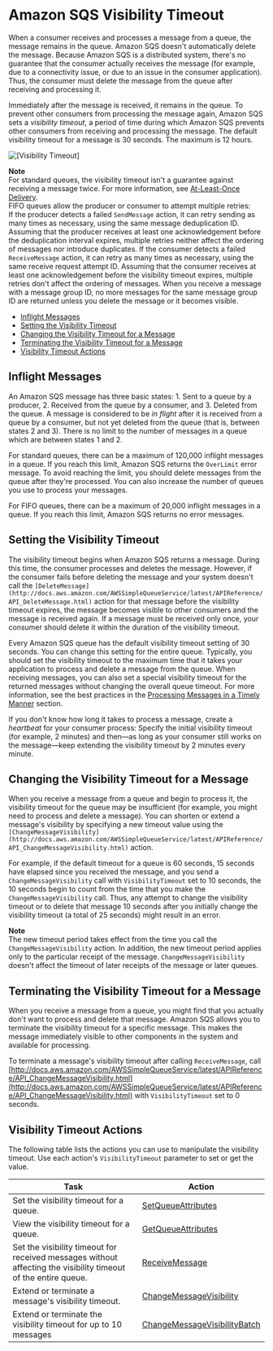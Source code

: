 # Amazon SQS Visibility Timeout<a name="sqs-visibility-timeout"></a>

When a consumer receives and processes a message from a queue, the message remains in the queue\. Amazon SQS doesn't automatically delete the message\. Because Amazon SQS is a distributed system, there's no guarantee that the consumer actually receives the message \(for example, due to a connectivity issue, or due to an issue in the consumer application\)\. Thus, the consumer must delete the message from the queue after receiving and processing it\.

Immediately after the message is received, it remains in the queue\. To prevent other consumers from processing the message again, Amazon SQS sets a *visibility timeout*, a period of time during which Amazon SQS prevents other consumers from receiving and processing the message\. The default visibility timeout for a message is 30 seconds\. The maximum is 12 hours\.

![\[Visibility Timeout\]](http://docs.aws.amazon.com/AWSSimpleQueueService/latest/SQSDeveloperGuide/images/Visibility_Timeout.png)

**Note**  
For standard queues, the visibility timeout isn't a guarantee against receiving a message twice\. For more information, see [At\-Least\-Once Delivery](standard-queues.md#standard-queues-at-least-once-delivery)\.  
FIFO queues allow the producer or consumer to attempt multiple retries:  
If the producer detects a failed `SendMessage` action, it can retry sending as many times as necessary, using the same message deduplication ID\. Assuming that the producer receives at least one acknowledgement before the deduplication interval expires, multiple retries neither affect the ordering of messages nor introduce duplicates\.
If the consumer detects a failed `ReceiveMessage` action, it can retry as many times as necessary, using the same receive request attempt ID\. Assuming that the consumer receives at least one acknowledgement before the visibility timeout expires, multiple retries don't affect the ordering of messages\.
When you receive a message with a message group ID, no more messages for the same message group ID are returned unless you delete the message or it becomes visible\.


+ [Inflight Messages](#inflight-messages)
+ [Setting the Visibility Timeout](#configuring-visibility-timeout)
+ [Changing the Visibility Timeout for a Message](#changing-message-visibility-timeout)
+ [Terminating the Visibility Timeout for a Message](#terminating-message-visibility-timeout)
+ [Visibility Timeout Actions](#visibility-timeout-api-actions)

## Inflight Messages<a name="inflight-messages"></a>

An Amazon SQS message has three basic states: 1\. Sent to a queue by a producer, 2\. Received from the queue by a consumer, and 3\. Deleted from the queue\. A message is considered to be *in flight* after it is received from a queue by a consumer, but not yet deleted from the queue \(that is, between states 2 and 3\)\. There is no limit to the number of messages in a queue which are between states 1 and 2\.

For standard queues, there can be a maximum of 120,000 inflight messages in a queue\. If you reach this limit, Amazon SQS returns the `OverLimit` error message\. To avoid reaching the limit, you should delete messages from the queue after they're processed\. You can also increase the number of queues you use to process your messages\.

For FIFO queues, there can be a maximum of 20,000 inflight messages in a queue\. If you reach this limit, Amazon SQS returns no error messages\.

## Setting the Visibility Timeout<a name="configuring-visibility-timeout"></a>

The visibility timeout begins when Amazon SQS returns a message\. During this time, the consumer processes and deletes the message\. However, if the consumer fails before deleting the message and your system doesn't call the `[DeleteMessage](http://docs.aws.amazon.com/AWSSimpleQueueService/latest/APIReference/API_DeleteMessage.html)` action for that message before the visibility timeout expires, the message becomes visible to other consumers and the message is received again\. If a message must be received only once, your consumer should delete it within the duration of the visibility timeout\.

Every Amazon SQS queue has the default visibility timeout setting of 30 seconds\. You can change this setting for the entire queue\. Typically, you should set the visibility timeout to the maximum time that it takes your application to process and delete a message from the queue\. When receiving messages, you can also set a special visibility timeout for the returned messages without changing the overall queue timeout\. For more information, see the best practices in the [Processing Messages in a Timely Manner](working-with-messages.md#processing-messages-timely-manner) section\.

If you don't know how long it takes to process a message, create a *heartbeat* for your consumer process: Specify the initial visibility timeout \(for example, 2 minutes\) and then—as long as your consumer still works on the message—keep extending the visibility timeout by 2 minutes every minute\.

## Changing the Visibility Timeout for a Message<a name="changing-message-visibility-timeout"></a>

When you receive a message from a queue and begin to process it, the visibility timeout for the queue may be insufficient \(for example, you might need to process and delete a message\)\. You can shorten or extend a message's visibility by specifying a new timeout value using the `[ChangeMessageVisibility](http://docs.aws.amazon.com/AWSSimpleQueueService/latest/APIReference/API_ChangeMessageVisibility.html)` action\.

For example, if the default timeout for a queue is 60 seconds, 15 seconds have elapsed since you received the message, and you send a `ChangeMessageVisibility` call with `VisibilityTimeout` set to 10 seconds, the 10 seconds begin to count from the time that you make the `ChangeMessageVisibility` call\. Thus, any attempt to change the visibility timeout or to delete that message 10 seconds after you initially change the visibility timeout \(a total of 25 seconds\) might result in an error\.

**Note**  
The new timeout period takes effect from the time you call the `ChangeMessageVisibility` action\. In addition, the new timeout period applies only to the particular receipt of the message\. `ChangeMessageVisibility` doesn't affect the timeout of later receipts of the message or later queues\.

## Terminating the Visibility Timeout for a Message<a name="terminating-message-visibility-timeout"></a>

When you receive a message from a queue, you might find that you actually don't want to process and delete that message\. Amazon SQS allows you to terminate the visibility timeout for a specific message\. This makes the message immediately visible to other components in the system and available for processing\. 

To terminate a message's visibility timeout after calling `ReceiveMessage`, call [http://docs.aws.amazon.com/AWSSimpleQueueService/latest/APIReference/API_ChangeMessageVisibility.html](http://docs.aws.amazon.com/AWSSimpleQueueService/latest/APIReference/API_ChangeMessageVisibility.html) with `VisibilityTimeout` set to 0 seconds\. 

## Visibility Timeout Actions<a name="visibility-timeout-api-actions"></a>

The following table lists the actions you can use to manipulate the visibility timeout\. Use each action's `VisibilityTimeout` parameter to set or get the value\.


| Task | Action | 
| --- | --- | 
| Set the visibility timeout for a queue\. | [SetQueueAttributes](http://docs.aws.amazon.com/AWSSimpleQueueService/latest/APIReference/API_SetQueueAttributes.html) | 
| View the visibility timeout for a queue\. | [GetQueueAttributes](http://docs.aws.amazon.com/AWSSimpleQueueService/latest/APIReference/API_GetQueueAttributes.html) | 
| Set the visibility timeout for received messages without affecting the visibility timeout of the entire queue\.  | [ReceiveMessage](http://docs.aws.amazon.com/AWSSimpleQueueService/latest/APIReference/API_ReceiveMessage.html) | 
| Extend or terminate a message's visibility timeout\. | [ChangeMessageVisibility](http://docs.aws.amazon.com/AWSSimpleQueueService/latest/APIReference/API_ChangeMessageVisibility.html) | 
| Extend or terminate the visibility timeout for up to 10 messages | [ChangeMessageVisibilityBatch](http://docs.aws.amazon.com/AWSSimpleQueueService/latest/APIReference/API_ChangeMessageVisibilityBatch.html) | 